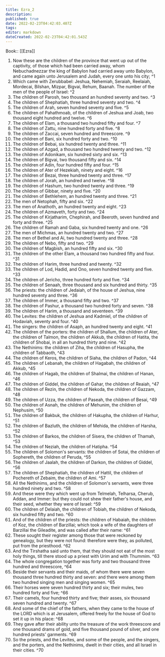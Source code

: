 ```yaml
---
title: Ezra_2
description: 
published: true
date: 2022-02-23T04:42:03.407Z
tags: 
editor: markdown
dateCreated: 2022-02-23T04:42:01.543Z
---
```


 Book:: [[Ezra]]
 1. Now these are the children of the province that went up out of the captivity, of those which had been carried away, whom Nebuchadnezzar the king of Babylon had carried away unto Babylon, and came again unto Jerusalem and Judah, every one unto his city; ^1
 2. Which came with Zerubbabel: Jeshua, Nehemiah, Seraiah, Reelaiah, Mordecai, Bilshan, Mizpar, Bigvai, Rehum, Baanah. The number of the men of the people of Israel: ^2
 3. The children of Parosh, two thousand an hundred seventy and two. ^3
 4. The children of Shephatiah, three hundred seventy and two. ^4
 5. The children of Arah, seven hundred seventy and five. ^5
 6. The children of Pahathmoab, of the children of Jeshua and Joab, two thousand eight hundred and twelve. ^6
 7. The children of Elam, a thousand two hundred fifty and four. ^7
 8. The children of Zattu, nine hundred forty and five. ^8
 9. The children of Zaccai, seven hundred and threescore. ^9
 10. The children of Bani, six hundred forty and two. ^10
 11. The children of Bebai, six hundred twenty and three. ^11
 12. The children of Azgad, a thousand two hundred twenty and two. ^12
 13. The children of Adonikam, six hundred sixty and six. ^13
 14. The children of Bigvai, two thousand fifty and six. ^14
 15. The children of Adin, four hundred fifty and four. ^15
 16. The children of Ater of Hezekiah, ninety and eight. ^16
 17. The children of Bezai, three hundred twenty and three. ^17
 18. The children of Jorah, an hundred and twelve. ^18
 19. The children of Hashum, two hundred twenty and three. ^19
 20. The children of Gibbar, ninety and five. ^20
 21. The children of Bethlehem, an hundred twenty and three. ^21
 22. The men of Netophah, fifty and six. ^22
 23. The men of Anathoth, an hundred twenty and eight. ^23
 24. The children of Azmaveth, forty and two. ^24
 25. The children of Kirjatharim, Chephirah, and Beeroth, seven hundred and forty and three. ^25
 26. The children of Ramah and Gaba, six hundred twenty and one. ^26
 27. The men of Michmas, an hundred twenty and two. ^27
 28. The men of Bethel and Ai, two hundred twenty and three. ^28
 29. The children of Nebo, fifty and two. ^29
 30. The children of Magbish, an hundred fifty and six. ^30
 31. The children of the other Elam, a thousand two hundred fifty and four. ^31
 32. The children of Harim, three hundred and twenty. ^32
 33. The children of Lod, Hadid, and Ono, seven hundred twenty and five. ^33
 34. The children of Jericho, three hundred forty and five. ^34
 35. The children of Senaah, three thousand and six hundred and thirty. ^35
 36. The priests: the children of Jedaiah, of the house of Jeshua, nine hundred seventy and three. ^36
 37. The children of Immer, a thousand fifty and two. ^37
 38. The children of Pashur, a thousand two hundred forty and seven. ^38
 39. The children of Harim, a thousand and seventeen. ^39
 40. The Levites: the children of Jeshua and Kadmiel, of the children of Hodaviah, seventy and four. ^40
 41. The singers: the children of Asaph, an hundred twenty and eight. ^41
 42. The children of the porters: the children of Shallum, the children of Ater, the children of Talmon, the children of Akkub, the children of Hatita, the children of Shobai, in all an hundred thirty and nine. ^42
 43. The Nethinims: the children of Ziha, the children of Hasupha, the children of Tabbaoth, ^43
 44. The children of Keros, the children of Siaha, the children of Padon, ^44
 45. The children of Lebanah, the children of Hagabah, the children of Akkub, ^45
 46. The children of Hagab, the children of Shalmai, the children of Hanan, ^46
 47. The children of Giddel, the children of Gahar, the children of Reaiah, ^47
 48. The children of Rezin, the children of Nekoda, the children of Gazzam, ^48
 49. The children of Uzza, the children of Paseah, the children of Besai, ^49
 50. The children of Asnah, the children of Mehunim, the children of Nephusim, ^50
 51. The children of Bakbuk, the children of Hakupha, the children of Harhur, ^51
 52. The children of Bazluth, the children of Mehida, the children of Harsha, ^52
 53. The children of Barkos, the children of Sisera, the children of Thamah, ^53
 54. The children of Neziah, the children of Hatipha. ^54
 55. The children of Solomon's servants: the children of Sotai, the children of Sophereth, the children of Peruda, ^55
 56. The children of Jaalah, the children of Darkon, the children of Giddel, ^56
 57. The children of Shephatiah, the children of Hattil, the children of Pochereth of Zebaim, the children of Ami. ^57
 58. All the Nethinims, and the children of Solomon's servants, were three hundred ninety and two. ^58
 59. And these were they which went up from Telmelah, Telharsa, Cherub, Addan, and Immer: but they could not shew their father's house, and their seed, whether they were of Israel: ^59
 60. The children of Delaiah, the children of Tobiah, the children of Nekoda, six hundred fifty and two. ^60
 61. And of the children of the priests: the children of Habaiah, the children of Koz, the children of Barzillai; which took a wife of the daughters of Barzillai the Gileadite, and was called after their name: ^61
 62. These sought their register among those that were reckoned by genealogy, but they were not found: therefore were they, as polluted, put from the priesthood. ^62
 63. And the Tirshatha said unto them, that they should not eat of the most holy things, till there stood up a priest with Urim and with Thummim. ^63
 64. The whole congregation together was forty and two thousand three hundred and threescore, ^64
 65. Beside their servants and their maids, of whom there were seven thousand three hundred thirty and seven: and there were among them two hundred singing men and singing women. ^65
 66. Their horses were seven hundred thirty and six; their mules, two hundred forty and five; ^66
 67. Their camels, four hundred thirty and five; their asses, six thousand seven hundred and twenty. ^67
 68. And some of the chief of the fathers, when they came to the house of the LORD which is at Jerusalem, offered freely for the house of God to set it up in his place: ^68
 69. They gave after their ability unto the treasure of the work threescore and one thousand drams of gold, and five thousand pound of silver, and one hundred priests' garments. ^69
 70. So the priests, and the Levites, and some of the people, and the singers, and the porters, and the Nethinims, dwelt in their cities, and all Israel in their cities. ^70

